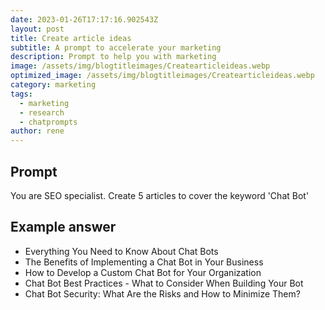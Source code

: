 ```yaml
---
date: 2023-01-26T17:17:16.902543Z
layout: post
title: Create article ideas
subtitle: A prompt to accelerate your marketing
description: Prompt to help you with marketing 
image: /assets/img/blogtitleimages/Createarticleideas.webp
optimized_image: /assets/img/blogtitleimages/Createarticleideas.webp
category: marketing
tags:
  - marketing
  - research
  - chatprompts
author: rene
---
```


## Prompt

  <div class='promptinnerdivtop'>
    <div class='prompttextdiv'>
    <p>You are SEO specialist. Create 5 articles to cover the keyword 'Chat Bot'</p>
    </div>
  </div>


## Example answer
  <div class='promptinnerdivbottom' >
    <div class='prompttextdiv'>
    <p>

<ul>
  <li>Everything You Need to Know About Chat Bots</li>
  <li>The Benefits of Implementing a Chat Bot in Your Business</li>
  <li>How to Develop a Custom Chat Bot for Your Organization</li>
  <li>Chat Bot Best Practices - What to Consider When Building Your Bot</li>
  <li>Chat Bot Security: What Are the Risks and How to Minimize Them?</li>
</ul></p>
    </div>
  </div>
